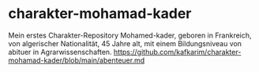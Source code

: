 # charakter-mohamad-kader
 Mein erstes Charakter-Repository
Mohamed-kader, geboren in Frankreich, von algerischer Nationalität, 45 Jahre alt, mit einem Bildungsniveau von abituer in Agrarwissenschaften.
https://github.com/kafkarim/charakter-mohamad-kader/blob/main/abenteuer.md
